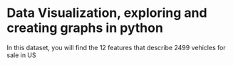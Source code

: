 # Data Visualization, exploring and creating graphs in python
In this dataset, you will find the 12 features that describe 2499 vehicles for sale in US
